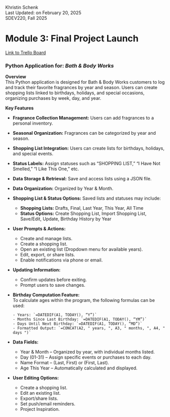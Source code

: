 Khristin Schenk<br>
Last Updated: on February 20, 2025<br>
SDEV220, Fall 2025<br>

# Module 3: Final Project Launch
[Link to Trello Board](https://trello.com/invite/b/67b7abfc18f18ce15b085bfb/ATTI33b20571a5d8fcfcf77f75b7131772531A707EB3/sdev-220)

### Python Application for: *Bath & Body Works*

**Overview**<br>
This Python application is designed for Bath & Body Works customers to log and track their favorite fragrances by year and season. Users can create shopping lists linked to birthdays, holidays, and special occasions, organizing purchases by week, day, and year.

**Key Features**  
- **Fragrance Collection Management:** Users can add fragrances to a personal inventory.
  
- **Seasonal Organization:** Fragrances can be categorized by year and season.
  
- **Shopping List Integration:** Users can create lists for birthdays, holidays, and special events.
  
- **Status Labels:** Assign statuses such as “SHOPPING LIST,” “I Have Not Smelled,” “I Like This One,” etc.
  
- **Data Storage & Retrieval:** Save and access lists using a JSON file.
  
- **Data Organization:** Organized by Year & Month.  

- **Shopping List & Status Options:** Saved lists and statuses may include:  
  - **Shopping Lists:** Drafts, Final, Last Year, This Year, All Time  
  - **Status Options:** Create Shopping List, Import Shopping List, Save/Edit, Update, Birthday History by Year 

- **User Prompts & Actions:**  
  - Create and manage lists.  
  - Create a shopping list.  
  - Open an existing list (Dropdown menu for available years).  
  - Edit, export, or share lists.  
  - Enable notifications via phone or email.  

- **Updating Information:**  
  - Confirm updates before exiting.  
  - Prompt users to save changes.  

- **Birthday Computation Feature:**  
  To calculate ages within the program, the following formulas can be used:  
  ```csv
  - Years: `=DATEDIF(A1, TODAY(), “Y”)`  
  - Months Since Last Birthday: `=DATEDIF(A1, TODAY(), “YM”)`  
  - Days Until Next Birthday: `=DATEDIF(A1, TODAY(), “MD”)`  
  - Formatted Output: `=CONCAT(A2, " years, ", A3, " months, ", A4, " days ")`
  ```

- **Data Fields:**  
  - Year & Month – Organized by year, with individual months listed.  
  - Day (01-31) – Assign specific events or purchases to each day.  
  - Name Format – (Last, First) or (First, Last).  
  - Age This Year – Automatically calculated and displayed.  

- **User Editing Options:**  
  - Create a shopping list.  
  - Edit an existing list.  
  - Export/share lists.  
  - Set push/email reminders.  
  - Project Inspiration.

